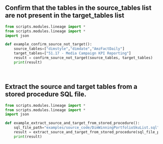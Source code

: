 ## Confirm that the tables in the source_tables list are not present in the target_tables list

```python
from scripts.modules.lineage import *
from scripts.modules.lineage import *
import json

def example_confirm_source_not_target():
    source_tables=["dimstyle","dimdate","AmzFactDaily"]
    target_tables=["51.17 - Media Campaign KPI Reporting"]
    result = confirm_source_not_target(source_tables, target_tables)
    print(result)
```
<br />

## Extract the source and target tables from a stored procedure SQL file.

```python
from scripts.modules.lineage import *
from scripts.modules.lineage import *
import json

def example_extract_source_and_target_from_stored_procedure():
    sql_file_path="examples/source_code/DimWinningPortfolioSkuList.sql"
    result = extract_source_and_target_from_stored_procedure(sql_file_path)
    print(result)
```
<br />